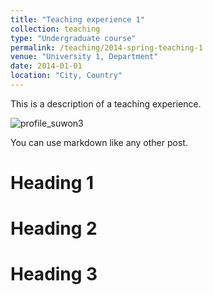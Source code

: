 ```yaml
---
title: "Teaching experience 1"
collection: teaching
type: "Undergraduate course"
permalink: /teaching/2014-spring-teaching-1
venue: "University 1, Department"
date: 2014-01-01
location: "City, Country"
---
```




This is a description of a teaching experience. 

![profile_suwon3](../images/2014-spring-teaching-1/profile_suwon3.png)

You can use markdown like any other post.



Heading 1
======

Heading 2
======

Heading 3
======
